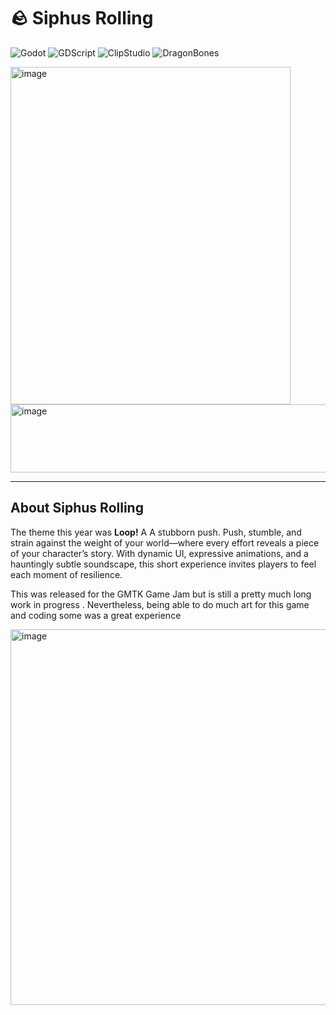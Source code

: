 # 🪨 Siphus Rolling


![Godot](https://img.shields.io/badge/Godot-Engine-478CBF?style=for-the-badge&logo=godotengine&logoColor=white)
![GDScript](https://img.shields.io/badge/GDScript-Language-blueviolet?style=for-the-badge)
![ClipStudio](https://img.shields.io/badge/ClipStudio-Art-red?style=for-the-badge)
![DragonBones](https://img.shields.io/badge/DragonBones-Rigging-orange?style=for-the-badge)

<img width="448" height="540" alt="image" src="https://github.com/user-attachments/assets/a27d1737-d5a9-4c26-ae96-ac6b413f5505" />
<img width="1105" height="109" alt="image" src="https://github.com/user-attachments/assets/4ed90f9b-5299-4741-9bbb-5bd9e33df3bd" />




---

##  About Siphus Rolling
The theme this year was **Loop!**
A A stubborn push.  Push, stumble, and strain against the weight of your world—where every effort reveals a piece of your character’s story. With dynamic UI, expressive animations, and a hauntingly subtle soundscape, this short experience invites players to feel each moment of resilience.

​This was released for the GMTK Game Jam but is still a pretty much long work in progress ​. Nevertheless, being able to do much art for this game and coding some was a great experience 

<img width="532" height="601" alt="image" src="https://github.com/user-attachments/assets/8d9e475d-4803-474a-a566-c3a1cb38da7b" />










